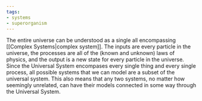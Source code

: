 ```yaml
---
tags:
- systems
- superorganism
---
```

The entire universe can be understood as a single all encompassing [[Complex Systems|complex system]]. The inputs are every particle in the universe, the processes are all of the (known and unknown) laws of physics, and the output is a new state for every particle in the universe. Since the Universal System encompases every single thing and every single process, all possible systems that we can model are a subset of the universal system. This also means that any two systems, no matter how seemingly unrelated, can have their models connected in some way through the Universal System.